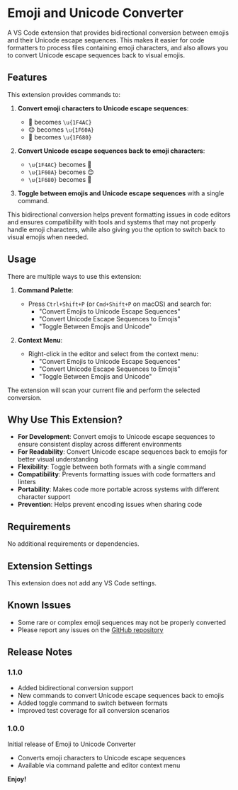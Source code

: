 # Emoji and Unicode Converter

A VS Code extension that provides bidirectional conversion between emojis and their Unicode escape sequences. This makes it easier for code formatters to process files containing emoji characters, and also allows you to convert Unicode escape sequences back to visual emojis.

## Features

This extension provides commands to:

1. **Convert emoji characters to Unicode escape sequences**:

   - 💬 becomes `\u{1F4AC}`
   - 😊 becomes `\u{1F60A}`
   - 🚀 becomes `\u{1F680}`

2. **Convert Unicode escape sequences back to emoji characters**:

   - `\u{1F4AC}` becomes 💬
   - `\u{1F60A}` becomes 😊
   - `\u{1F680}` becomes 🚀

3. **Toggle between emojis and Unicode escape sequences** with a single command.

This bidirectional conversion helps prevent formatting issues in code editors and ensures compatibility with tools and systems that may not properly handle emoji characters, while also giving you the option to switch back to visual emojis when needed.

## Usage

There are multiple ways to use this extension:

1. **Command Palette**:

   - Press `Ctrl+Shift+P` (or `Cmd+Shift+P` on macOS) and search for:
     - "Convert Emojis to Unicode Escape Sequences"
     - "Convert Unicode Escape Sequences to Emojis"
     - "Toggle Between Emojis and Unicode"

2. **Context Menu**:
   - Right-click in the editor and select from the context menu:
     - "Convert Emojis to Unicode Escape Sequences"
     - "Convert Unicode Escape Sequences to Emojis"
     - "Toggle Between Emojis and Unicode"

The extension will scan your current file and perform the selected conversion.

## Why Use This Extension?

- **For Development**: Convert emojis to Unicode escape sequences to ensure consistent display across different environments
- **For Readability**: Convert Unicode escape sequences back to emojis for better visual understanding
- **Flexibility**: Toggle between both formats with a single command
- **Compatibility**: Prevents formatting issues with code formatters and linters
- **Portability**: Makes code more portable across systems with different character support
- **Prevention**: Helps prevent encoding issues when sharing code

## Requirements

No additional requirements or dependencies.

## Extension Settings

This extension does not add any VS Code settings.

## Known Issues

- Some rare or complex emoji sequences may not be properly converted
- Please report any issues on the [GitHub repository](https://github.com/yourusername/emoji-to-unicode-converter)

## Release Notes

### 1.1.0

- Added bidirectional conversion support
- New commands to convert Unicode escape sequences back to emojis
- Added toggle command to switch between formats
- Improved test coverage for all conversion scenarios

### 1.0.0

Initial release of Emoji to Unicode Converter

- Converts emoji characters to Unicode escape sequences
- Available via command palette and editor context menu

**Enjoy!**
